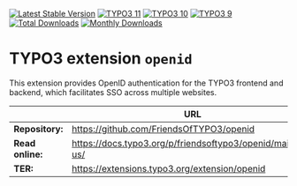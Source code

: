 [![Latest Stable Version](https://poser.pugx.org/friendsoftypo3/openid/v/stable.svg)](https://extensions.typo3.org/extension/openid/)
[![TYPO3 11](https://img.shields.io/badge/TYPO3-11-orange.svg?style=flat-square)](https://get.typo3.org/version/11)
[![TYPO3 10](https://img.shields.io/badge/TYPO3-10-orange.svg?style=flat-square)](https://get.typo3.org/version/10)
[![TYPO3 9](https://img.shields.io/badge/TYPO3-9-orange.svg?style=flat-square)](https://get.typo3.org/version/9)
[![Total Downloads](https://poser.pugx.org/friendsoftypo3/openid/d/total.svg)](https://packagist.org/packages/friendsoftypo3/openid)
[![Monthly Downloads](https://poser.pugx.org/friendsoftypo3/openid/d/monthly)](https://packagist.org/packages/friendsoftypo3/openid)

# TYPO3 extension `openid`

This extension provides OpenID authentication for the TYPO3 frontend and
backend, which facilitates SSO across multiple websites.

|                  | URL                                                        |
|------------------|------------------------------------------------------------|
| **Repository:**  | https://github.com/FriendsOfTYPO3/openid                   |
| **Read online:** | https://docs.typo3.org/p/friendsoftypo3/openid/main/en-us/ |
| **TER:**         | https://extensions.typo3.org/extension/openid              |
